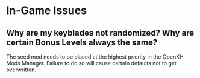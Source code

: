 # In-Game Issues
## Why are my keyblades not randomized? Why are certain Bonus Levels always the same?
The seed mod needs to be placed at the highest priority in the OpenKH Mods Manager. Failure to do so will cause certain defaults not to get overwritten.
